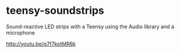 teensy-soundstrips
==================

Sound-reactive LED strips with a Teensy using the Audio library and a microphone

http://youtu.be/q7f7kotMR6k
